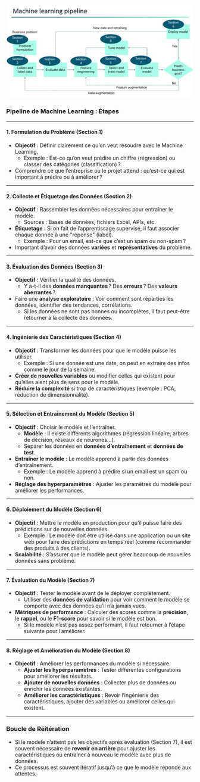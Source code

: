 ![alt text](image.png)
### **Pipeline de Machine Learning : Étapes**

---

#### **1. Formulation du Problème (Section 1)**
- **Objectif** : Définir clairement ce qu’on veut résoudre avec le Machine Learning.
  - Exemple : Est-ce qu’on veut prédire un chiffre (régression) ou classer des catégories (classification) ?
- Comprendre ce que l’entreprise ou le projet attend : qu’est-ce qui est important à prédire ou à améliorer ?

---

#### **2. Collecte et Étiquetage des Données (Section 2)**
- **Objectif** : Rassembler les données nécessaires pour entraîner le modèle.
  - Sources : Bases de données, fichiers Excel, APIs, etc.
- **Étiquetage** : Si on fait de l’apprentissage supervisé, il faut associer chaque donnée à une "réponse" (label).
  - Exemple : Pour un email, est-ce que c’est un spam ou non-spam ?
- Important d’avoir des données **variées** et **représentatives** du problème.

---

#### **3. Évaluation des Données (Section 3)**
- **Objectif** : Vérifier la qualité des données.
  - Y a-t-il des **données manquantes** ? Des **erreurs** ? Des **valeurs aberrantes** ?
- Faire une **analyse exploratoire** : Voir comment sont réparties les données, identifier des tendances, corrélations.
  - Si les données ne sont pas bonnes ou incomplètes, il faut peut-être retourner à la collecte des données.

---

#### **4. Ingénierie des Caractéristiques (Section 4)**
- **Objectif** : Transformer les données pour que le modèle puisse les utiliser.
  - Exemple : Si une donnée est une date, on peut en extraire des infos comme le jour de la semaine.
- **Créer de nouvelles variables** ou modifier celles qui existent pour qu’elles aient plus de sens pour le modèle.
- **Réduire la complexité** si trop de caractéristiques (exemple : PCA, réduction de dimensionnalité).

---

#### **5. Sélection et Entraînement du Modèle (Section 5)**
- **Objectif** : Choisir le modèle et l’entraîner.
  - **Modèle** : Il existe différents algorithmes (régression linéaire, arbres de décision, réseaux de neurones…).
  - Séparer les données en **données d’entraînement** et **données de test**.
- **Entraîner le modèle** : Le modèle apprend à partir des données d’entraînement.
  - Exemple : Le modèle apprend à prédire si un email est un spam ou non.
- **Réglage des hyperparamètres** : Ajuster les paramètres du modèle pour améliorer les performances.

---

#### **6. Déploiement du Modèle (Section 6)**
- **Objectif** : Mettre le modèle en production pour qu’il puisse faire des prédictions sur de nouvelles données.
  - Exemple : Le modèle doit être utilisé dans une application ou un site web pour faire des prédictions en temps réel (comme recommander des produits à des clients).
- **Scalabilité** : S’assurer que le modèle peut gérer beaucoup de nouvelles données sans problème.

---

#### **7. Évaluation du Modèle (Section 7)**
- **Objectif** : Tester le modèle avant de le déployer complètement.
  - Utiliser des **données de validation** pour voir comment le modèle se comporte avec des données qu’il n’a jamais vues.
- **Métriques de performance** : Calculer des scores comme la **précision**, le **rappel**, ou le **F1-score** pour savoir si le modèle est bon.
  - Si le modèle n’est pas assez performant, il faut retourner à l’étape suivante pour l’améliorer.

---

#### **8. Réglage et Amélioration du Modèle (Section 8)**
- **Objectif** : Améliorer les performances du modèle si nécessaire.
  - **Ajuster les hyperparamètres** : Tester différentes configurations pour améliorer les résultats.
  - **Ajouter de nouvelles données** : Collecter plus de données ou enrichir les données existantes.
  - **Améliorer les caractéristiques** : Revoir l’ingénierie des caractéristiques, ajouter des variables ou améliorer celles qui existent.

---

### **Boucle de Réitération**
- Si le modèle n’atteint pas les objectifs après évaluation (Section 7), il est souvent nécessaire de **revenir en arrière** pour ajuster les caractéristiques ou entraîner à nouveau le modèle avec plus de données.
- Ce processus est souvent itératif jusqu’à ce que le modèle réponde aux attentes.